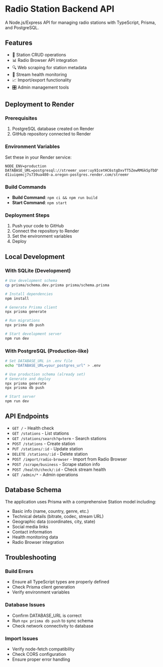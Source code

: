 # Radio Station Backend API

A Node.js/Express API for managing radio stations with TypeScript, Prisma, and PostgreSQL.

## Features

- 🎵 Station CRUD operations
- 📊 Radio Browser API integration  
- 🔍 Web scraping for station metadata
- 🏥 Stream health monitoring
- 📈 Import/export functionality
- 🎛️ Admin management tools

## Deployment to Render

### Prerequisites
1. PostgreSQL database created on Render
2. GitHub repository connected to Render

### Environment Variables
Set these in your Render service:

```
NODE_ENV=production
DATABASE_URL=postgresql://streemr_user:uy9IcetHC6stgDxvTT5ZewRMGk5pTbDY@dpg-d1iuiqemcj7s739ua480-a.oregon-postgres.render.com/streemr
```

### Build Commands
- **Build Command**: `npm ci && npm run build`
- **Start Command**: `npm start`

### Deployment Steps
1. Push your code to GitHub
2. Connect the repository to Render
3. Set the environment variables
4. Deploy

## Local Development

### With SQLite (Development)
```bash
# Use development schema
cp prisma/schema.dev.prisma prisma/schema.prisma

# Install dependencies
npm install

# Generate Prisma client
npx prisma generate

# Run migrations
npx prisma db push

# Start development server
npm run dev
```

### With PostgreSQL (Production-like)
```bash
# Set DATABASE_URL in .env file
echo "DATABASE_URL=your_postgres_url" > .env

# Use production schema (already set)
# Generate and deploy
npx prisma generate
npx prisma db push

# Start server
npm run dev
```

## API Endpoints

- `GET /` - Health check
- `GET /stations` - List stations
- `GET /stations/search?q=term` - Search stations
- `POST /stations` - Create station
- `PUT /stations/:id` - Update station
- `DELETE /stations/:id` - Delete station
- `POST /import/radio-browser` - Import from Radio Browser
- `POST /scrape/business` - Scrape station info
- `POST /health/check/:id` - Check stream health
- `GET /admin/*` - Admin operations

## Database Schema

The application uses Prisma with a comprehensive Station model including:
- Basic info (name, country, genre, etc.)
- Technical details (bitrate, codec, stream URL)
- Geographic data (coordinates, city, state)
- Social media links
- Contact information
- Health monitoring data
- Radio Browser integration

## Troubleshooting

### Build Errors
- Ensure all TypeScript types are properly defined
- Check Prisma client generation
- Verify environment variables

### Database Issues
- Confirm DATABASE_URL is correct
- Run `npx prisma db push` to sync schema
- Check network connectivity to database

### Import Issues
- Verify node-fetch compatibility
- Check CORS configuration
- Ensure proper error handling